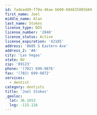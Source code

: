 ```yaml
---
id: fadeadd9-f70a-46ae-b600-604635005684
first_name: Joel
middle_name: Alan
last_name: Stokes
license_type: DDS
license_number: '2040'
license_status: Active
license_expiration: '42185'
address: '8605 S Eastern Ave'
address_2: '#A'
city: 'Las Vegas'
state: NV
zip: '89123'
phone: '(702) 699-9876'
fax: '(702) 699-9872'
services:
  - dentist
category: dentists
title: 'Joel Stokes'
_geoloc:
  lat: 36.1653
  lng: -115.116
---
```

